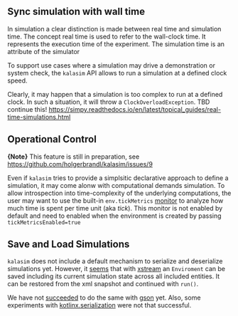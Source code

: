 ## Sync simulation with wall time

In simulation a clear distinction is made between real time and simulation time. The concept real time is used to refer to the wall-clock time. It represents the execution time of the experiment. The simulation time is an attribute of the simulator

To support use cases where a simulation may drive a demonstration or system check, the `kalasim` API allows to run a simulation at a defined clock speed.

Clearly, it may happen that a simulation is too complex to run at a defined clock. In such a situation, it will throw a `ClockOverloadException`. TBD continue this! <https://simpy.readthedocs.io/en/latest/topical_guides/real-time-simulations.html>

## Operational Control

**{Note}** This feature is still in preparation, see https://github.com/holgerbrandl/kalasim/issues/9

Even if `kalasim` tries to provide a simplsitic declarative approach to define a simulation, it may come alonw with computational demands simulation. To allow introspection into time-complexity of the underlying computations, the user may want to use the built-in `env.tickMetrics` [monitor](monitors.md) to analyze how much time is spent per time unit (aka *tick*). This monitor is not enabled by default and need to enabled when the environment is created by passing `tickMetricsEnabled=true`

## Save and Load Simulations

<!-- TODO learn from https://github.com/r-simmer/simmer.json -->

`kalasim` does not include a default mechanism to serialize and deserialize simulations yet. However, it [seems](https://github.com/holgerbrandl/kalasim/blob/master/src/test/kotlin/org/kalasim/misc/SaveLoadSimulation.kt) that with [xstream](https://x-stream.github.io/) an `Enviroment` can be saved including its current simulation state across all included entities. It can be restored from the xml snapshot and continued with `run()`.

 We have not [succeeded](https://github.com/holgerbrandl/kalasim/blob/master/src/test/kotlin/org/kalasim/misc/SaveLoadSimulation.kt#L39) to do the same with [gson](https://github.com/google/gson) yet. Also, some experiments with [kotlinx.serialization](https://github.com/Kotlin/kotlinx.serialization) were not that successful.